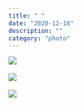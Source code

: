 ```yaml
---
title: " "
date: "2020-12-18"
description: ""
category: "photo"
---
```


![ ](https://drive.google.com/uc?id=1cFmQpwlb3RX0SQcihbHDp1A3jHyJsqnG)
<br><br>
![ ](https://drive.google.com/uc?id=1LsxgJtuUW3jPsKAyeuYJCglT_OT4sdso)
<br><br>
![ ](https://drive.google.com/uc?id=1yZqcrdCF2DIEMraiNw5u-vCYx9RM8-yn)
